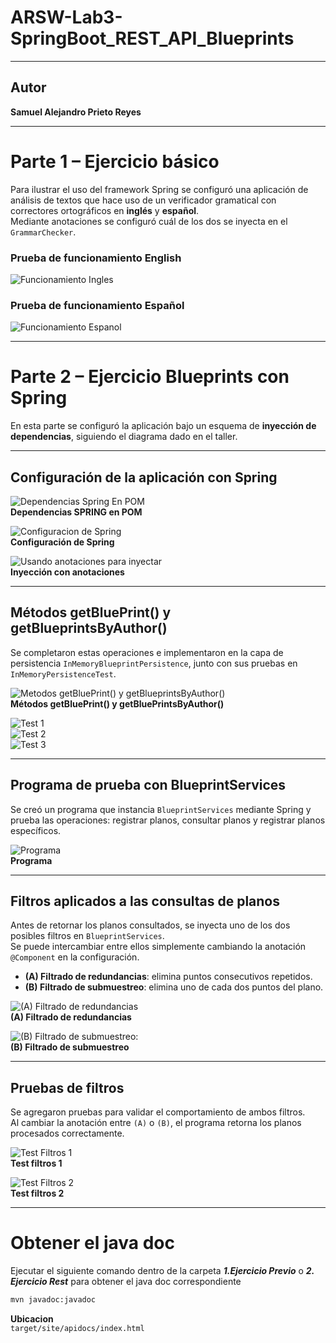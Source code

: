 # ARSW-Lab3-SpringBoot_REST_API_Blueprints
---

## Autor
**Samuel Alejandro Prieto Reyes**

---

# Parte 1 – Ejercicio básico

Para ilustrar el uso del framework Spring se configuró una aplicación de análisis de textos que hace uso de un verificador gramatical con correctores ortográficos en **inglés** y **español**.  
Mediante anotaciones se configuró cuál de los dos se inyecta en el `GrammarChecker`.

### Prueba de funcionamiento English
![Funcionamiento Ingles](/img/image-1.1.png)

### Prueba de funcionamiento Español
![Funcionamiento Espanol](/img/image-1.2.png)

---

# Parte 2 – Ejercicio Blueprints con Spring

En esta parte se configuró la aplicación bajo un esquema de **inyección de dependencias**, siguiendo el diagrama dado en el taller.

---

## Configuración de la aplicación con Spring

![Dependencias Spring En POM](/img/image-2.1.png)  
**Dependencias SPRING en POM**  

![Configuracion de Spring](/img/image-2.0.png)  
**Configuración de Spring**  

![Usando anotaciones para inyectar](/img/image-2.2.png)  
**Inyección con anotaciones**  

---

## Métodos getBluePrint() y getBlueprintsByAuthor()

Se completaron estas operaciones e implementaron en la capa de persistencia `InMemoryBlueprintPersistence`, junto con sus pruebas en `InMemoryPersistenceTest`.

![Metodos getBluePrint() y getBlueprintsByAuthor()](/img/image-2.3.png)  
**Métodos getBluePrint() y getBluePrintsByAuthor()**  

![Test 1](/img/image-2.4.png)  
![Test 2](/img/image-2.5.png)  
![Test 3](/img/image-2.6.png)  

---

## Programa de prueba con BlueprintServices

Se creó un programa que instancia `BlueprintServices` mediante Spring y prueba las operaciones: registrar planos, consultar planos y registrar planos específicos.

![Programa](/img/image-2.7.png)  
**Programa**  

---

## Filtros aplicados a las consultas de planos

Antes de retornar los planos consultados, se inyecta uno de los dos posibles filtros en `BlueprintServices`.  
Se puede intercambiar entre ellos simplemente cambiando la anotación `@Component` en la configuración.

- **(A) Filtrado de redundancias**: elimina puntos consecutivos repetidos.  
- **(B) Filtrado de submuestreo**: elimina uno de cada dos puntos del plano.  

![(A) Filtrado de redundancias](/img/image-2.8.png)  
**(A) Filtrado de redundancias**  

![(B) Filtrado de submuestreo:](/img/image-2.9.png)  
**(B) Filtrado de submuestreo**  

---

## Pruebas de filtros

Se agregaron pruebas para validar el comportamiento de ambos filtros.  
Al cambiar la anotación entre `(A)` o `(B)`, el programa retorna los planos procesados correctamente.

![Test Filtros 1](/img/image-2.10.png)  
**Test filtros 1**  

![Test Filtros 2](/img/image-2.11.png)  
**Test filtros 2**

---
# Obtener el java doc
Ejecutar el siguiente comando dentro de la carpeta ***1.Ejercicio Previo*** o ***2. Ejercicio Rest*** para obtener el java doc correspondiente
```bash
mvn javadoc:javadoc
```

**Ubicacion**  
`target/site/apidocs/index.html`